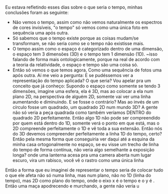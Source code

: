  Eu estava refletindo esses dias sobre o que seria o tempo, minhas conclusões foram as seguinte:
*  Não vemos o tempo, assim como não vemos naturalmente os espectros de cores invisíveis, "o tempo" só vemos como uma única foto em sequência uma após outra. 
* Só sabemos que o tempo existe porque as coisas mudam/se transformam, se não seria como se o tempo não existisse mais.
* O tempo assim como o espaço é categorizado dentro de uma dimensão,  o espaço tem 3 dimensões (3D) e o tempo tem 1 dimensão (1D). ~isso falando de forma mais ontologicamente, porque na real de acordo com a teoria da relatividade, o espaço e tempo são uma coisa só.
* Então só vemos o que temos agora, Como uma sequência de fotos uma após outra.
Aí me veio a pergunta: E se pudéssemos ver a representação do tempo aplicada? O que seria? Vou apelar pra um conceito que já conheço: Supondo o espaço como somente se tendo 3 dimensões, imagine uma esfera, ela é 3D, mas ao colocar a ela num plano 2D, na perspectiva de alguém 2D, somente vai ver uma linha aumentando e diminuindo. E se fosse o contrário? Mas ao invés de um círculo fosse um quadrado, um quadrado 2D num mundo 3D? A gente não só veria a peça quadrada como também veríamos DENTRO do quadrado 2D perfeitamente. Então algo 1D não pode ser compreendido por quem está dentro do 1D, somente verá o ponto em que está, mas o 2D compreende perfeitamente o 1D e vê toda a sua extensão. Então nós do 3D devemos compreender perfeitamente a linha 1D do tempo, certo? Então pela mesma forma que conseguiria ver daqui até a esquina da minha casa ortogonalmente no espaço, se eu visse um trecho de linha do tempo de forma contínua, não veria algo semelhante a exposição longa? onde uma lanterna acesa pra uma camera aberta num lugar escuro, vira um rabisco, você vê o rastro como uma única linha


Então a forma que eu imaginei de representar o tempo seria de colocar tudo o que ele afeta não só numa linha, mas num plano, não no 1D (linha do tempo), mas 2D como plano do tempo, onde o eixo x é o tempo e o y é . Então uma maça apodrecendo e murchando, a gente não veria u



